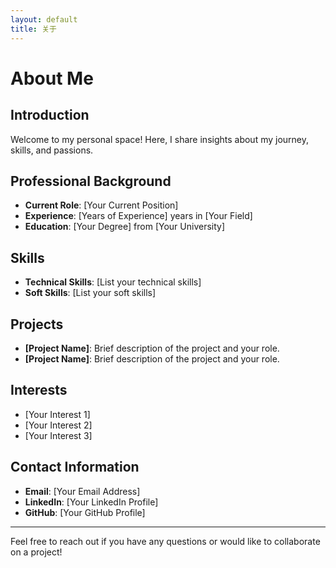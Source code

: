 ```yaml
---
layout: default
title: 关于
---
```

# About Me

## Introduction
Welcome to my personal space! Here, I share insights about my journey, skills, and passions.

## Professional Background
- **Current Role**: [Your Current Position]
- **Experience**: [Years of Experience] years in [Your Field]
- **Education**: [Your Degree] from [Your University]

## Skills
- **Technical Skills**: [List your technical skills]
- **Soft Skills**: [List your soft skills]

## Projects
- **[Project Name]**: Brief description of the project and your role.
- **[Project Name]**: Brief description of the project and your role.

## Interests
- [Your Interest 1]
- [Your Interest 2]
- [Your Interest 3]

## Contact Information
- **Email**: [Your Email Address]
- **LinkedIn**: [Your LinkedIn Profile]
- **GitHub**: [Your GitHub Profile]

---

Feel free to reach out if you have any questions or would like to collaborate on a project!